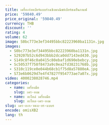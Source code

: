 ```yaml
---
title: เครื่องจ่ายเบียร์แบบร่างเชิงพาณิชย์เบียร์ชงเย็นกาแฟ
price: '59840.49'
price_original: '59840.49'
currency: THB
discount: ''
rating: 4
volume: 62
image: S0bc773e3ef34495bbc82223960ba1131n.jpg
images:
  - S0bc773e3ef34495bbc82223960ba1131n.jpg
  - S29207b52c6d943bbb2dca0dd7143ed430.jpg
  - S149c8f46c0a0415c80ebaf1d690ebebcy.jpg
  - Sc50537f758f8473a9c0ea2fd38231768b.jpg
  - S310c119ce0e044b68cb1f75d8a57880eA.jpg
  - S73e6b0629d7e4f47827f954773ae7a07x.jpg
video: 4000238028746.mp4
categories:
  - name: เครื่องมือ
    slug: เคร-องม
  - name: อะไหล่ เครื่องมือ
    slug: อะไหล-เคร-องม
slug: เคร-องจ-ายเบ-ยร-แบบร
encode: omisXB2
lang: th
---
```

  